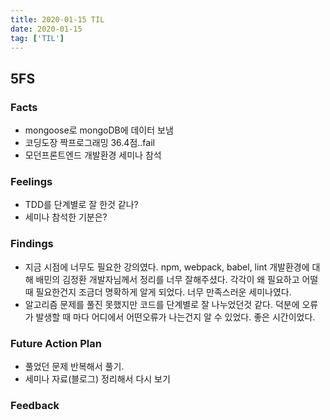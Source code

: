 ```yaml
---
title: 2020-01-15 TIL
date: 2020-01-15
tag: ['TIL']
---
```


## 5FS

### Facts

- mongoose로 mongoDB에 데이터 보냄
- 코딩도장 짝프로그래밍 36.4점..fail
- 모던프론트엔드 개발환경 세미나 참석

### Feelings

- TDD를 단계별로 잘 한것 같나?
- 세미나 참석한 기분은?

### Findings

- 지금 시점에 너무도 필요한 강의였다. npm, webpack, babel, lint 개발환경에 대해 배민의 김정환 개발자님께서 정리를 너무 잘해주셨다. 각각이 왜 필요하고 어떨때 필요한건지 조금더 명확하게 알게 되었다. 너무 만족스러운 세미나였다.
- 알고리즘 문제를 풀진 못했지만 코드를 단계별로 잘 나누었던것 같다. 덕분에 오류가 발생할 때 마다 어디에서 어떤오류가 나는건지 알 수 있었다. 좋은 시간이었다.

### Future Action Plan

- 풀었던 문제 반복해서 풀기.
- 세미나 자료(블로그) 정리해서 다시 보기

### Feedback
